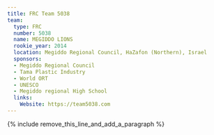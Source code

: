 ```yaml
---
title: FRC Team 5038
team:
  type: FRC
  number: 5038
  name: MEGIDDO LIONS
  rookie_year: 2014
  location: Megiddo Regional Council, HaZafon (Northern), Israel
  sponsors:
  - Megiddo Regional Council
  - Tama Plastic Industry
  - World ORT
  - UNESCO
  - Megiddo regional High School
  links:
    Website: https://team5038.com
---
```


{% include remove_this_line_and_add_a_paragraph %}
